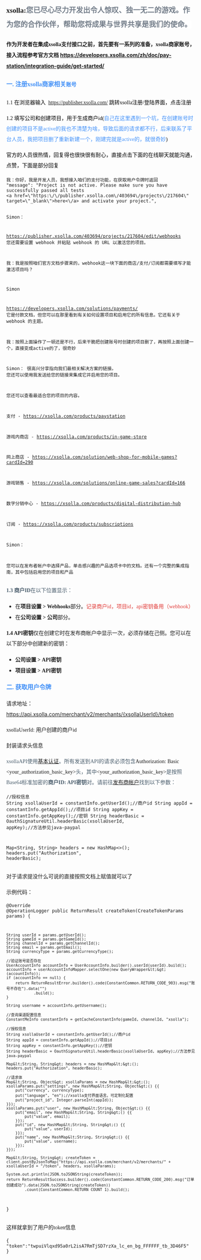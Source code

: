 <h3 style="text-align: left; line-height: 2;"><span style="font-size: 19px; font-family: 华文楷体;">xsolla:</span><span style="color: rgb(116, 126, 138); background-color: rgb(255, 255, 255); font-size: 19px; font-family: 华文楷体;">您已尽心尽力开发出令人惊叹、独一无二的游戏。作为您的合作伙伴，帮助您将成果与世界共享是我们的使命。</span></h3><h4 style="text-align: left; line-height: 2;"><span style="font-family: 华文楷体;"><strong>作为开发者在集成xsolla支付接口之前，首先要有一系列的准备，xsolla商家账号，接入流程参考官方文档 </strong></span><a href="https://developers.xsolla.com/zh/doc/pay-station/integration-guide/get-started/" target="_blank">https://developers.xsolla.com/zh/doc/pay-station/integration-guide/get-started/</a> </h4><h4 style="text-align: start; line-height: 2;"><span style="color: rgb(66, 144, 247); font-size: 16px; font-family: 华文楷体;"><strong>一. 注册xsolla商家相关</strong></span><span style="color: rgb(66, 144, 247); font-family: 华文楷体;"><strong>账号</strong></span></h4><p style="text-align: start; line-height: 2;"><span style="font-size: 14px; font-family: 华文楷体;">1.1 </span><span style="color: rgb(0, 0, 0); background-color: rgb(255, 255, 255); font-size: 14px; font-family: 华文楷体;">在浏览器输入 &nbsp;</span><a href="https://publisher.xsolla.com/" target="_blank"><span style="font-size: 14px; font-family: 华文楷体;">https://publisher.xsolla.com/</span></a><span style="font-size: 14px; font-family: 华文楷体;"> </span><span style="color: rgb(0, 0, 0); background-color: rgb(255, 255, 255); font-size: 14px; font-family: 华文楷体;">跳转xsolla注册/登陆界面，点击注册</span></p><p style="text-align: start; line-height: 2;"><span style="color: rgb(0, 0, 0); background-color: rgb(255, 255, 255); font-size: 14px; font-family: 华文楷体;">1.2 填写公司和创建项目，用于生成商户id(</span><span style="color: rgb(66, 144, 247); background-color: rgb(255, 255, 255); font-size: 14px; font-family: 华文楷体;">自己在这里遇到一个坑，在创建账号时创建的项目不是active的我也不清楚为啥，导致后面的请求都不行，后来联系了平台人员，我把项目删了重新新建一个，刚建完就是active的，就很奇妙</span><span style="color: rgb(0, 0, 0); background-color: rgb(255, 255, 255); font-size: 14px; font-family: 华文楷体;">)</span></p><p style="text-align: start; line-height: 2;"><span style="color: rgb(0, 0, 0); background-color: rgb(255, 255, 255); font-size: 14px; font-family: 华文楷体;">官方的人员很热情，回复得也很快很有耐心，直接点击下面的在线聊天就能沟通，点赞，下面是部分回复</span></p><pre><code class="language-markdown">我：你好，我是开发人员，我想接入咱们的支付功能，在获取用户令牌时返回
"message": "Project is not active. Please make sure you have successfully passed all tests 
&lt;a href=\"https:\/\/publisher.xsolla.com\/403694\/projects\/217604\" target=\"_blank\"&gt;here&lt;\/a&gt; and activate your project.",

Simon：

https://publisher.xsolla.com/403694/projects/217604/edit/webhooks 您还需要设置 webhook 并粘贴 webhook 的 URL 以激活您的项目。

我：我是按照咱们官方文档步骤来的，webhook这一块下面的商店/支付/订阅都需要填写才能激活项目吗？

Simon

https://developers.xsolla.com/solutions/payments/ 它是付款文档，但您可以在那里看到有关如何设置项目和启用它的所有信息。它还有关于 webhook 的主题。

我：按照上面操作了一顿还是不行，后来干脆把创建账号时创建的项目删了，再按照上面创建一个，直接变成active的了，很奇妙

Simon：
很高兴分享指向我们最相关解决方案的链接。
您还可以使用我发送给您的链接来集成它并启用您的项目。

您还可以查看最适合您的项目的内容。

支付 - https://xsolla.com/products/paystation

游戏内商店 - https://xsolla.com/products/in-game-store

网上商店 - https://xsolla.com/solution/web-shop-for-mobile-games?cardId=290

游戏销售 - https://xsolla.com/solutions/online-game-sales?cardId=166

数字分销中心 - https://xsolla.com/products/digital-distribution-hub

订阅 - https://xsolla.com/products/subscriptions



Simon：

您可以在发布者帐户中选择产品，单击感兴趣的产品选项卡中的文档。还有一个完整的集成指南，其中包括启用您的项目和产品</code></pre><p style="text-align: start; line-height: 2;"><span style="color: rgb(73, 92, 107); background-color: rgb(255, 255, 255); font-size: 14px; font-family: 华文楷体;"><strong>1.3 商户ID</strong></span><span style="color: rgb(73, 92, 107); background-color: rgb(255, 255, 255); font-size: 14px; font-family: 华文楷体;">在以下位置显示：</span></p><ul><li style="text-align: left; line-height: 2;"><span style="font-size: 14px; font-family: 华文楷体;">在</span><span style="font-size: 14px; font-family: 华文楷体;"><strong>项目设置 &gt; Webhooks</strong></span><span style="font-size: 14px; font-family: 华文楷体;">部分。</span><span style="color: rgb(225, 60, 57); font-size: 14px; font-family: 华文楷体;">记录商户id，项目id，api密钥备用（webhook）</span></li><li style="text-align: left; line-height: 2;"><span style="font-size: 14px; font-family: 华文楷体;">在</span><span style="font-size: 14px; font-family: 华文楷体;"><strong>公司设置 &gt; 公司</strong></span><span style="font-size: 14px; font-family: 华文楷体;">部分。</span></li></ul><p style="text-align: left; line-height: 2;"><span style="font-size: 14px; font-family: 华文楷体;"><strong>1.4 API密钥</strong></span><span style="font-size: 14px; font-family: 华文楷体;">仅在创建它时在发布商帐户中显示一次，必须存储在己侧。您可以在以下部分中创建新的密钥：</span></p><ul><li style="text-align: left; line-height: 2;"><span style="font-size: 14px; font-family: 华文楷体;"><strong>公司设置 &gt; API密钥</strong></span></li><li style="text-align: left; line-height: 2;"><span style="font-size: 14px; font-family: 华文楷体;"><strong>项目设置 &gt; API密钥</strong></span></li></ul><p style="text-align: left; line-height: 2;"><span style="color: rgb(66, 144, 247); font-size: 16px; font-family: 华文楷体;"><strong>二. 获取用户令牌</strong></span></p><p style="text-align: left; line-height: 2;"><span style="font-size: 14px; font-family: 华文楷体;">请求地址：</span><a href="https://api.xsolla.com/merchant/v2/merchants/{xsollaUserId}/token" target="_blank"><span style="font-size: 14px; font-family: 华文楷体;">https://api.xsolla.com/merchant/v2/merchants/{xsollaUserId}/token</span></a></p><p style="text-align: left; line-height: 2;"><span style="font-size: 14px; font-family: 华文楷体;">xsollaUserId: 用户创建的商户id</span></p><p style="text-align: left; line-height: 2;"><span style="font-size: 14px; font-family: 华文楷体;">封装请求头信息</span></p><p style="text-align: start; line-height: 2;"><span style="color: rgb(73, 92, 107); background-color: rgb(255, 255, 255); font-size: 14px; font-family: 华文楷体;">xsollaAPI使用</span><a href="https://en.wikipedia.org/wiki/Basic_access_authentication" target="_blank" style="text-align: left;"><span style="font-size: 14px; font-family: 华文楷体;">基本认证</span></a><span style="color: rgb(73, 92, 107); background-color: rgb(255, 255, 255); font-size: 14px; font-family: 华文楷体;">。所有发送到API的请求必须包含</span><span style="font-size: 14px; font-family: 华文楷体;">Authorization: Basic &lt;your_authorization_basic_key&gt;</span><span style="color: rgb(73, 92, 107); background-color: rgb(255, 255, 255); font-size: 14px; font-family: 华文楷体;">头，其中</span><span style="font-size: 14px; font-family: 华文楷体;">&lt;your_authorization_basic_key&gt;</span><span style="color: rgb(73, 92, 107); background-color: rgb(255, 255, 255); font-size: 14px; font-family: 华文楷体;">是按照Base64标准加密的</span><span style="color: rgb(73, 92, 107); background-color: rgb(255, 255, 255); font-size: 14px; font-family: 华文楷体;"><strong>商户ID: API密钥</strong></span><span style="color: rgb(73, 92, 107); background-color: rgb(255, 255, 255); font-size: 14px; font-family: 华文楷体;">对。请前往</span><a href="https://publisher.xsolla.com/" target="_blank" style="text-align: left;"><span style="font-size: 14px; font-family: 华文楷体;">发布商帐户</span></a><span style="color: rgb(73, 92, 107); background-color: rgb(255, 255, 255); font-size: 14px; font-family: 华文楷体;">找到以下参数：</span></p><pre><code class="language-java">//授权信息
String xsollaUserId = constantInfo.getUserId();//商户id
String appId = constantInfo.getAppId();//项目id
String appKey = constantInfo.getAppKey();//密钥
String headerBasic = OauthSignatureUtil.headerBasic(xsollaUserId, appKey);//方法参见java-paypal

Map&lt;String, String&gt; headers = new HashMap&lt;&gt;();
headers.put("Authorization", headerBasic);</code></pre><p style="line-height: 2;"><span style="font-size: 14px; font-family: 华文楷体;">对于请求提没什么可说的直接按照文档上赋值就可以了</span></p><p style="line-height: 2;"><span style="font-size: 14px; font-family: 华文楷体;">示例代码：</span></p><pre><code class="language-java">@Override
@OperationLogger
public ReturnResult createToken(CreateTokenParams params) {

    String userId = params.getUserId();
    String gameId = params.getGameId();
    String channelId = params.getChannelId();
    String email = params.getEmail();
    String currencyType = params.getCurrencyType();

    //验证账号是否存在
    UserAccountInfo accountInfo = UserAccountInfo.builder().userId(userId).build();
    accountInfo = userAccountInfoMapper.selectOne(new QueryWrapper&lt;&gt;(accountInfo));
    if (accountInfo == null) {
        return ReturnResultError.builder().code(ConstantCommon.RETURN_CODE_903).msg("账号不存在").data("")
                .build();
    }

    String username = accountInfo.getUsername();

    //查询渠道配置信息
    ConstantMeInfo constantInfo = getCacheConstantInfo(gameId, channelId, "xsolla");

    //授权信息
    String xsollaUserId = constantInfo.getUserId();//商户id
    String appId = constantInfo.getAppId();//项目id
    String appKey = constantInfo.getAppKey();//密钥
    String headerBasic = OauthSignatureUtil.headerBasic(xsollaUserId, appKey);//方法参见java-paypal

    Map&lt;String, String&gt; headers = new HashMap&lt;&gt;();
    headers.put("Authorization", headerBasic);

    //请求体
    Map&lt;String, Object&gt; xsollaParams = new HashMap&lt;&gt;();
    xsollaParams.put("settings", new HashMap&lt;String, Object&gt;() {{
        put("currency", currencyType);
        put("language", "en");//xsolla支付界面语言。可定制化配置
        put("project_id", Integer.parseInt(appId));
    }});
    xsollaParams.put("user", new HashMap&lt;String, Object&gt;() {{
        put("email", new HashMap&lt;String, String&gt;() {{
            put("value", email);
        }});
        put("id", new HashMap&lt;String, String&gt;() {{
            put("value", userId);
        }});
        put("name", new HashMap&lt;String, String&gt;() {{
            put("value", username);
        }});
    }});

    Map&lt;String, String&gt; createToken = client.postByJsonToMap("https://api.xsolla.com/merchant/v2/merchants/" + xsollaUserId + "/token", headers, xsollaParams);

    System.out.println(JSON.toJSONString(createToken));
    return ReturnResultSuccess.builder().code(ConstantCommon.RETURN_CODE_200).msg("订单创建成功").data(JSON.toJSONString(createToken))
            .count(ConstantCommon.RETURN_COUNT_1).build();
}</code></pre><p style="line-height: 2;"><span style="font-size: 14px; font-family: 华文楷体;">这样就拿到了用户的token信息</span></p><pre><code class="language-css">{
    "token":"twpuiVlqxd95a0rL2isA7RmTjSD7rzXa_lc_en_bg_FFFFFF_tb_3D46F5"
}</code></pre><p><br></p>